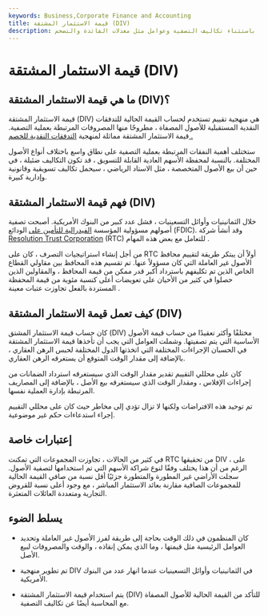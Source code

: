 ```yaml
---
keywords: Business,Corporate Finance and Accounting
title: قيمة الاستثمار المشتقة (DIV)
description: قيمة الاستثمار المشتقة هي منهجية مستخدمة لمعرفة القيمة الحالية للأصول المصفاة ، باستثناء تكاليف التصفية وعوامل مثل معدلات الفائدة والتضخم.
---
```


# قيمة الاستثمار المشتقة (DIV)
## ما هي قيمة الاستثمار المشتقة (DIV)؟

قيمة الاستثمار المشتقة (DIV) هي منهجية تقييم تستخدم لحساب القيمة الحالية للتدفقات النقدية المستقبلية للأصول المصفاة ، مطروحًا منها المصروفات المرتبطة بعملية التصفية. قيمة الاستثمار المشتقة مماثلة لمنهجية [التدفقات النقدية للخصم .](/dcf)

ستختلف أهمية النفقات المرتبطة بعملية التصفية على نطاق واسع باختلاف أنواع الأصول المختلفة. بالنسبة لمحفظة الأسهم العادية القابلة للتسويق ، قد تكون التكاليف ضئيلة ، في حين أن بيع الأصول المتخصصة ، مثل الاستاد الرياضي ، سيحمل تكاليف تسويقية وقانونية وإدارية كبيرة.

## فهم قيمة الاستثمار المشتقة (DIV)

خلال الثمانينيات وأوائل التسعينيات ، فشل عدد كبير من البنوك الأمريكية. أصبحت تصفية أصولهم مسؤولية المؤسسة [الفيدرالية للتأمين على](/fdic) الودائع (FDIC). وقد أنشأ شركة [Resolution Trust Corporation](/resolution-trust-corporation) (RTC) للتعامل مع بعض هذه المهام .

من أجل إنشاء استراتيجيات التصرف ، كان على RTC أولاً أن يبتكر طريقة لتقييم محافظ الأصول غير العاملة التي كان مسؤولاً عنها. تم تقسيم هذه المحافظ بين مقاولي القطاع الخاص الذين تم تكليفهم باسترداد أكبر قدر ممكن من قيمة المحافظ ، والمقاولين الذين حصلوا في كثير من الأحيان على تعويضات أعلى كنسبة مئوية من قيمة المحفظة المستردة بالفعل تجاوزت عتبات معينة .

## كيف تعمل قيمة الاستثمار المشتقة (DIV)

كان حساب قيمة الاستثمار المشتق (DIV) مختلفًا وأكثر تعقيدًا من حساب قيمة الأصول الأساسية التي يتم تصفيتها. وشملت العوامل التي يجب أن تأخذها قيمة الاستثمار المشتقة في الحسبان الإجراءات المختلفة التي اتخذتها الدول المختلفة لحبس الرهن العقاري ، بالإضافة إلى مقدار الوقت المتوقع أن يستغرقه الرهن العقاري.

كان على محللي التقييم تقدير مقدار الوقت الذي سيستغرقه استرداد الضمانات من إجراءات الإفلاس ، ومقدار الوقت الذي سيستغرقه بيع الأصل ، بالإضافة إلى المصاريف المرتبطة بإدارة العملية نفسها.

تم توحيد هذه الافتراضات ولكنها لا تزال تؤدي إلى مخاطر حيث كان على محللي التقييم إجراء استدعاءات حكم غير موضوعية.

## إعتبارات خاصة

في كثير من الحالات ، تجاوزت المجموعات التي تمكنت RTC من تحقيقها DIV ، على الرغم من أن هذا يختلف وفقًا لنوع شراكة الأسهم التي تم استخدامها لتصفية الأصول. سجلت الأراضي غير المطورة والمتطورة جزئيًا أقل نسبة من صافي القيمة الحالية للمجموعات الصافية مقارنة بعائد الاستثمار المباشر ، مع وجود أعلى نسبة للقروض التجارية ومتعددة العائلات المتعثرة.

## يسلط الضوء

- كان المنظمون في ذلك الوقت بحاجة إلى طريقة لفرز الأصول غير العاملة وتحديد العوامل الرئيسية مثل قيمتها ، وما الذي يمكن إنقاذه ، والوقت والمصروفات لبيع الأصل.

- تم تطوير منهجية DIV في الثمانينيات وأوائل التسعينيات عندما انهار عدد من البنوك الأمريكية.

- يتم استخدام قيمة الاستثمار المشتقة (DIV) للتأكد من القيمة الحالية للأصول المصفاة مع المحاسبة أيضًا عن تكاليف التصفية.


